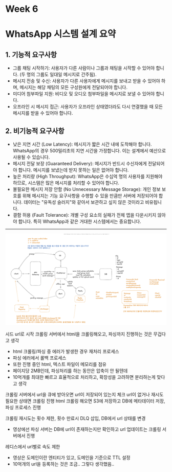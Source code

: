 # Week 6
# WhatsApp 시스템 설계 요약

## 1. 기능적 요구사항
- 그룹 채팅 시작하기: 사용자가 다른 사람이나 그룹과 채팅을 시작할 수 있어야 합니다. (두 명의 그룹도 일대일 메시지로 간주됨).
- 메시지 전송 및 수신: 사용자가 다른 사용자에게 메시지를 보내고 받을 수 있어야 하며, 메시지는 해당 채팅의 모든 구성원에게 전달되어야 합니다.
- 미디어 첨부파일 지원: 비디오 및 오디오 첨부파일을 메시지로 보낼 수 있어야 합니다.
- 오프라인 시 메시지 접근: 사용자가 오프라인 상태였더라도 다시 연결했을 때 모든 메시지를 받을 수 있어야 합니다.

## 2. 비기능적 요구사항
- 낮은 지연 시간 (Low Latency): 메시지가 짧은 시간 내에 도착해야 합니다. WhatsApp의 경우 500밀리초의 지연 시간을 가정합니다. 이는 설계에서 예산으로 사용될 수 있습니다.
- 메시지 전달 보장 (Guaranteed Delivery): 메시지가 반드시 수신자에게 전달되어야 합니다. 메시지를 보냈는데 받지 못하는 일은 없어야 합니다.
- 높은 처리량 (High Throughput): WhatsApp은 수십억 명의 사용자를 지원해야 하므로, 시스템은 많은 메시지를 처리할 수 있어야 합니다.
- 불필요한 메시지 저장 안함 (No Unnecessary Message Storage): 개인 정보 보호를 위해 메시지는 기능 요구사항을 수행할 수 있을 만큼만 서버에 저장되어야 합니다. 데이터는 "유독성 슬러지"와 같아서 보관하고 싶지 않은 것이라고 비유됩니다.
- 결함 허용 (Fault Tolerance): 개별 구성 요소의 실패가 전체 앱을 다운시키지 않아야 합니다. 특히 WhatsApp과 같은 거대한 시스템에서는 중요합니다.

---
![whatsapp.png](whatsapp.png)

시드 url로 시작
크롤링 서버에서 html을 크롤링해오고, 파싱까지 진행하는 것은 무겁다고 생각
- html 크롤링/파싱 중 에러가 발생한 경우 재처리 프로세스
- 파싱 에러에서 롤백 프로세스
- 또한 진행 중인 html, 텍스트 파일이 메모리를 점유
- 페이지당 2MB인데, 파싱처리를 하는 동안은 압축이 안 될텐데
- 10억개를 최대한 빠르고 효율적으로 처리하고, 확장성을 고려하면 분리하는게 맞다고 생각

크롤링 서버에서 url을 큐에 받아오면 url이 저장되어 있는지 체크
url이 없거나 재시도 필요한 상태면 크롤링 진행
html 크롤링 해오면 S3에 저장하고 DB에 메타데이터 저장, 파싱 프로세스 진행

크롤링 재시도는 횟수 제한, 횟수 만료시 DLQ 삽입, DB에서 url 상태를 변경
- 영상에선 파싱 서버는 DB에 url이 존재하는지만 확인하고 url 업데이트는 크롤링 서버에서 진행

레디스에서 url별로 속도 제한
- 영상은 도메인이란 엔티티가 있고, 도메인을 기준으로 TTL 설정
- 10억개의 url을 등록하는 것은 조금.. 그렇다 생각했음..
